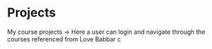 # Projects
My course projects -> Here a user can login and navigate through the courses referenced from Love Babbar c
